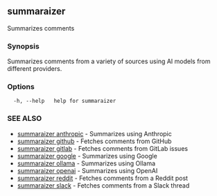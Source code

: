 ## summaraizer

Summarizes comments

### Synopsis

Summarizes comments from a variety of sources using AI models from different providers.

### Options

```
  -h, --help   help for summaraizer
```

### SEE ALSO

* [summaraizer anthropic](summaraizer_anthropic.md)	 - Summarizes using Anthropic
* [summaraizer github](summaraizer_github.md)	 - Fetches comments from GitHub
* [summaraizer gitlab](summaraizer_gitlab.md)	 - Fetches comments from GitLab issues
* [summaraizer google](summaraizer_google.md)	 - Summarizes using Google
* [summaraizer ollama](summaraizer_ollama.md)	 - Summarizes using Ollama
* [summaraizer openai](summaraizer_openai.md)	 - Summarizes using OpenAI
* [summaraizer reddit](summaraizer_reddit.md)	 - Fetches comments from a Reddit post
* [summaraizer slack](summaraizer_slack.md)	 - Fetches comments from a Slack thread

